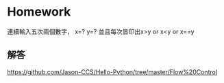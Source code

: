 # Homework
連續輸入五次兩個數字，
x=?
y=?
並且每次皆印出x>y or x<y or x==y

## 解答
https://github.com/Jason-CCS/Hello-Python/tree/master/Flow%20Control